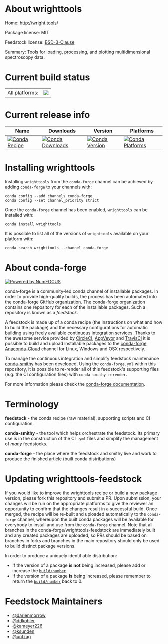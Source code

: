 About wrighttools
=================

Home: http://wright.tools/

Package license: MIT

Feedstock license: [BSD-3-Clause](https://github.com/conda-forge/wrighttools-feedstock/blob/master/LICENSE.txt)

Summary: Tools for loading, processing, and plotting multidimensional spectroscopy data.

Current build status
====================


<table><tr><td>All platforms:</td>
    <td>
      <a href="https://dev.azure.com/conda-forge/feedstock-builds/_build/latest?definitionId=5100&branchName=master">
        <img src="https://dev.azure.com/conda-forge/feedstock-builds/_apis/build/status/wrighttools-feedstock?branchName=master">
      </a>
    </td>
  </tr>
</table>

Current release info
====================

| Name | Downloads | Version | Platforms |
| --- | --- | --- | --- |
| [![Conda Recipe](https://img.shields.io/badge/recipe-wrighttools-green.svg)](https://anaconda.org/conda-forge/wrighttools) | [![Conda Downloads](https://img.shields.io/conda/dn/conda-forge/wrighttools.svg)](https://anaconda.org/conda-forge/wrighttools) | [![Conda Version](https://img.shields.io/conda/vn/conda-forge/wrighttools.svg)](https://anaconda.org/conda-forge/wrighttools) | [![Conda Platforms](https://img.shields.io/conda/pn/conda-forge/wrighttools.svg)](https://anaconda.org/conda-forge/wrighttools) |

Installing wrighttools
======================

Installing `wrighttools` from the `conda-forge` channel can be achieved by adding `conda-forge` to your channels with:

```
conda config --add channels conda-forge
conda config --set channel_priority strict
```

Once the `conda-forge` channel has been enabled, `wrighttools` can be installed with:

```
conda install wrighttools
```

It is possible to list all of the versions of `wrighttools` available on your platform with:

```
conda search wrighttools --channel conda-forge
```


About conda-forge
=================

[![Powered by NumFOCUS](https://img.shields.io/badge/powered%20by-NumFOCUS-orange.svg?style=flat&colorA=E1523D&colorB=007D8A)](http://numfocus.org)

conda-forge is a community-led conda channel of installable packages.
In order to provide high-quality builds, the process has been automated into the
conda-forge GitHub organization. The conda-forge organization contains one repository
for each of the installable packages. Such a repository is known as a *feedstock*.

A feedstock is made up of a conda recipe (the instructions on what and how to build
the package) and the necessary configurations for automatic building using freely
available continuous integration services. Thanks to the awesome service provided by
[CircleCI](https://circleci.com/), [AppVeyor](https://www.appveyor.com/)
and [TravisCI](https://travis-ci.com/) it is possible to build and upload installable
packages to the [conda-forge](https://anaconda.org/conda-forge)
[Anaconda-Cloud](https://anaconda.org/) channel for Linux, Windows and OSX respectively.

To manage the continuous integration and simplify feedstock maintenance
[conda-smithy](https://github.com/conda-forge/conda-smithy) has been developed.
Using the ``conda-forge.yml`` within this repository, it is possible to re-render all of
this feedstock's supporting files (e.g. the CI configuration files) with ``conda smithy rerender``.

For more information please check the [conda-forge documentation](https://conda-forge.org/docs/).

Terminology
===========

**feedstock** - the conda recipe (raw material), supporting scripts and CI configuration.

**conda-smithy** - the tool which helps orchestrate the feedstock.
                   Its primary use is in the construction of the CI ``.yml`` files
                   and simplify the management of *many* feedstocks.

**conda-forge** - the place where the feedstock and smithy live and work to
                  produce the finished article (built conda distributions)


Updating wrighttools-feedstock
==============================

If you would like to improve the wrighttools recipe or build a new
package version, please fork this repository and submit a PR. Upon submission,
your changes will be run on the appropriate platforms to give the reviewer an
opportunity to confirm that the changes result in a successful build. Once
merged, the recipe will be re-built and uploaded automatically to the
`conda-forge` channel, whereupon the built conda packages will be available for
everybody to install and use from the `conda-forge` channel.
Note that all branches in the conda-forge/wrighttools-feedstock are
immediately built and any created packages are uploaded, so PRs should be based
on branches in forks and branches in the main repository should only be used to
build distinct package versions.

In order to produce a uniquely identifiable distribution:
 * If the version of a package **is not** being increased, please add or increase
   the [``build/number``](https://docs.conda.io/projects/conda-build/en/latest/resources/define-metadata.html#build-number-and-string).
 * If the version of a package **is** being increased, please remember to return
   the [``build/number``](https://docs.conda.io/projects/conda-build/en/latest/resources/define-metadata.html#build-number-and-string)
   back to 0.

Feedstock Maintainers
=====================

* [@darienmorrow](https://github.com/darienmorrow/)
* [@ddkohler](https://github.com/ddkohler/)
* [@kameyer226](https://github.com/kameyer226/)
* [@ksunden](https://github.com/ksunden/)
* [@untzag](https://github.com/untzag/)

